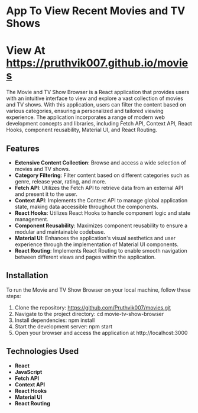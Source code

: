 # App To View Recent Movies and TV Shows
# View At https://pruthvik007.github.io/movies

The Movie and TV Show Browser is a React application that provides users with an intuitive interface to view and explore a vast collection of movies and TV shows. With this application, users can filter the content based on various categories, ensuring a personalized and tailored viewing experience. The application incorporates a range of modern web development concepts and libraries, including Fetch API, Context API, React Hooks, component reusability, Material UI, and React Routing.

## Features

+ **Extensive Content Collection**: Browse and access a wide selection of movies and TV shows.
+ **Category Filtering**: Filter content based on different categories such as genre, release year, rating, and more.
+ **Fetch API**: Utilizes the Fetch API to retrieve data from an external API and present it to the user.
+ **Context API**: Implements the Context API to manage global application state, making data accessible throughout the components.
+ **React Hooks**: Utilizes React Hooks to handle component logic and state management.
+ **Component Reusability**: Maximizes component reusability to ensure a modular and maintainable codebase.
+ **Material UI**: Enhances the application's visual aesthetics and user experience through the implementation of Material UI components.
+ **React Routing**: Implements React Routing to enable smooth navigation between different views and pages within the application.

## Installation

To run the Movie and TV Show Browser on your local machine, follow these steps:

1. Clone the repository: https://github.com/Pruthvik007/movies.git
2. Navigate to the project directory: cd movie-tv-show-browser
3. Install dependencies: npm install
4. Start the development server: npm start
5. Open your browser and access the application at http://localhost:3000

## Technologies Used

+ **React**
+ **JavaScript**
+ **Fetch API**
+ **Context API**
+ **React Hooks**
+ **Material UI**
+ **React Routing**

